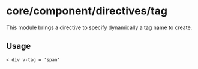 # core/component/directives/tag

This module brings a directive to specify dynamically a tag name to create.

## Usage

```
< div v-tag = 'span'
```
